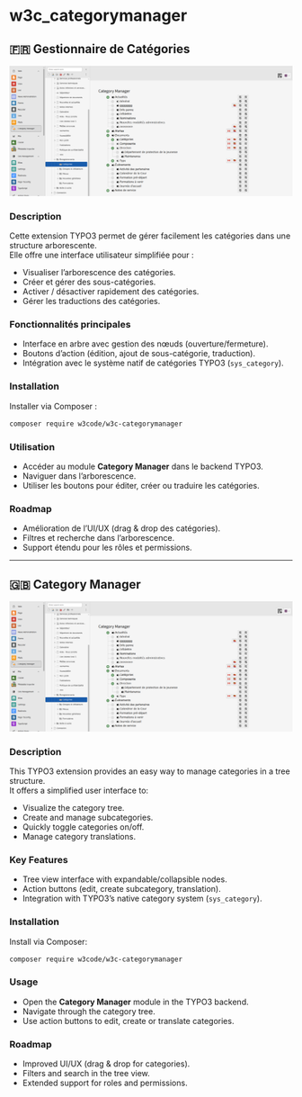 # w3c_categorymanager

## 🇫🇷 Gestionnaire de Catégories

![Capture d’écran](Documentation/Images/categorymanager.png)

### Description
Cette extension TYPO3 permet de gérer facilement les catégories dans une structure arborescente.  
Elle offre une interface utilisateur simplifiée pour :  
- Visualiser l’arborescence des catégories.  
- Créer et gérer des sous-catégories.  
- Activer / désactiver rapidement des catégories.  
- Gérer les traductions des catégories.  

### Fonctionnalités principales
- Interface en arbre avec gestion des nœuds (ouverture/fermeture).  
- Boutons d’action (édition, ajout de sous-catégorie, traduction).  
- Intégration avec le système natif de catégories TYPO3 (`sys_category`).  

### Installation
Installer via Composer :  
```bash
composer require w3code/w3c-categorymanager
```

### Utilisation
- Accéder au module **Category Manager** dans le backend TYPO3.  
- Naviguer dans l’arborescence.  
- Utiliser les boutons pour éditer, créer ou traduire les catégories.  

### Roadmap
- Amélioration de l’UI/UX (drag & drop des catégories).  
- Filtres et recherche dans l’arborescence.  
- Support étendu pour les rôles et permissions.  

---

## 🇬🇧 Category Manager

![Screenshot](Documentation/Images/categorymanager.png)

### Description
This TYPO3 extension provides an easy way to manage categories in a tree structure.  
It offers a simplified user interface to:  
- Visualize the category tree.  
- Create and manage subcategories.  
- Quickly toggle categories on/off.  
- Manage category translations.  

### Key Features
- Tree view interface with expandable/collapsible nodes.  
- Action buttons (edit, create subcategory, translation).  
- Integration with TYPO3’s native category system (`sys_category`).  

### Installation
Install via Composer:  
```bash
composer require w3code/w3c-categorymanager
```

### Usage
- Open the **Category Manager** module in the TYPO3 backend.  
- Navigate through the category tree.  
- Use action buttons to edit, create or translate categories.  

### Roadmap
- Improved UI/UX (drag & drop for categories).  
- Filters and search in the tree view.  
- Extended support for roles and permissions.  

